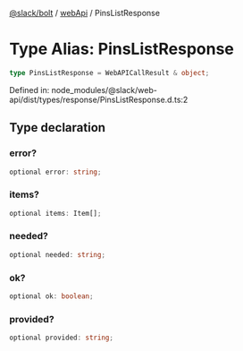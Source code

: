 [@slack/bolt](../../../../index.md) / [webApi](../index.md) / PinsListResponse

# Type Alias: PinsListResponse

```ts
type PinsListResponse = WebAPICallResult & object;
```

Defined in: node\_modules/@slack/web-api/dist/types/response/PinsListResponse.d.ts:2

## Type declaration

### error?

```ts
optional error: string;
```

### items?

```ts
optional items: Item[];
```

### needed?

```ts
optional needed: string;
```

### ok?

```ts
optional ok: boolean;
```

### provided?

```ts
optional provided: string;
```
